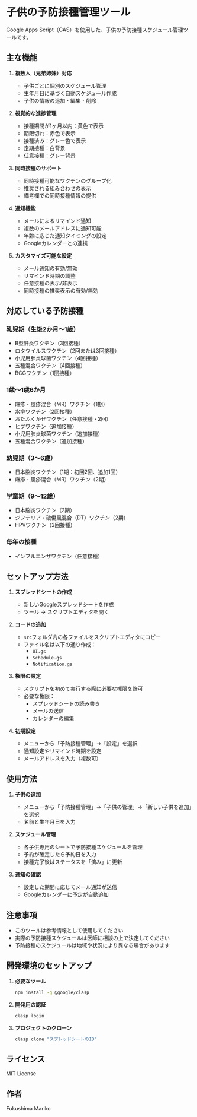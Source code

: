 # 子供の予防接種管理ツール

Google Apps Script（GAS）を使用した、子供の予防接種スケジュール管理ツールです。

## 主な機能

1. **複数人（兄弟姉妹）対応**
   - 子供ごとに個別のスケジュール管理
   - 生年月日に基づく自動スケジュール作成
   - 子供の情報の追加・編集・削除

2. **視覚的な進捗管理**
   - 接種期間が1ヶ月以内：黄色で表示
   - 期限切れ：赤色で表示
   - 接種済み：グレー色で表示
   - 定期接種：白背景
   - 任意接種：グレー背景

3. **同時接種のサポート**
   - 同時接種可能なワクチンのグループ化
   - 推奨される組み合わせの表示
   - 備考欄での同時接種情報の提供

4. **通知機能**
   - メールによるリマインド通知
   - 複数のメールアドレスに通知可能
   - 年齢に応じた通知タイミングの設定
   - Googleカレンダーとの連携

5. **カスタマイズ可能な設定**
   - メール通知の有効/無効
   - リマインド時期の調整
   - 任意接種の表示/非表示
   - 同時接種の推奨表示の有効/無効

## 対応している予防接種

### 乳児期（生後2か月〜1歳）
- B型肝炎ワクチン（3回接種）
- ロタウイルスワクチン（2回または3回接種）
- 小児用肺炎球菌ワクチン（4回接種）
- 五種混合ワクチン（4回接種）
- BCGワクチン（1回接種）

### 1歳〜1歳6か月
- 麻疹・風疹混合（MR）ワクチン（1期）
- 水痘ワクチン（2回接種）
- おたふくかぜワクチン（任意接種・2回）
- ヒブワクチン（追加接種）
- 小児用肺炎球菌ワクチン（追加接種）
- 五種混合ワクチン（追加接種）

### 幼児期（3〜6歳）
- 日本脳炎ワクチン（1期：初回2回、追加1回）
- 麻疹・風疹混合（MR）ワクチン（2期）

### 学童期（9〜12歳）
- 日本脳炎ワクチン（2期）
- ジフテリア・破傷風混合（DT）ワクチン（2期）
- HPVワクチン（2回接種）

### 毎年の接種
- インフルエンザワクチン（任意接種）

## セットアップ方法

1. **スプレッドシートの作成**
   - 新しいGoogleスプレッドシートを作成
   - ツール → スクリプトエディタを開く

2. **コードの追加**
   - `src`フォルダ内の各ファイルをスクリプトエディタにコピー
   - ファイル名は以下の通り作成：
     - `UI.gs`
     - `Schedule.gs`
     - `Notification.gs`

3. **権限の設定**
   - スクリプトを初めて実行する際に必要な権限を許可
   - 必要な権限：
     - スプレッドシートの読み書き
     - メールの送信
     - カレンダーの編集

4. **初期設定**
   - メニューから「予防接種管理」→「設定」を選択
   - 通知設定やリマインド時期を設定
   - メールアドレスを入力（複数可）

## 使用方法

1. **子供の追加**
   - メニューから「予防接種管理」→「子供の管理」→「新しい子供を追加」を選択
   - 名前と生年月日を入力

2. **スケジュール管理**
   - 各子供専用のシートで予防接種スケジュールを管理
   - 予約が確定したら予約日を入力
   - 接種完了後はステータスを「済み」に更新

3. **通知の確認**
   - 設定した期間に応じてメール通知が送信
   - Googleカレンダーに予定が自動追加

## 注意事項

- このツールは参考情報として使用してください
- 実際の予防接種スケジュールは医師に相談の上で決定してください
- 予防接種のスケジュールは地域や状況により異なる場合があります

## 開発環境のセットアップ

1. **必要なツール**
   ```bash
   npm install -g @google/clasp
   ```

2. **開発用の認証**
   ```bash
   clasp login
   ```

3. **プロジェクトのクローン**
   ```bash
   clasp clone "スプレッドシートのID"
   ```

## ライセンス

MIT License

## 作者

Fukushima Mariko 